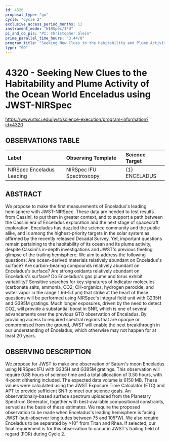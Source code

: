 ```yaml
---
id: 4320
proposal_type: "go"
cycle: "Cycle 2"
exclusive_access_period_months: 12
instrument_mode: "NIRSpec/IFU"
pi_and_co_pis: "PI: Christopher Glein"
prime_parallel_time_hours: "3.44/0"
program_title: "Seeking New Clues to the Habitability and Plume Activity of the Ocean World Enceladus using JWST-NIRSpec"
type: "GO"
---
```

# 4320 - Seeking New Clues to the Habitability and Plume Activity of the Ocean World Enceladus using JWST-NIRSpec
https://www.stsci.edu/jwst/science-execution/program-information?id=4320
## OBSERVATIONS TABLE
| Label                      | Observing Template    | Science Target |
| :------------------------- | :-------------------- | :------------- |
| NIRSpec Enceladus Leading | NIRSpec IFU Spectroscopy | (1) ENCELADUS  |

## ABSTRACT

We propose to make the first measurements of Enceladus's leading hemisphere with JWST-NIRSpec. These data are needed to test results from Cassini, to put them in greater context, and to support a path between the Cassini era of Enceladus exploration and the next stage of spacecraft exploration. Enceladus has dazzled the science community and the public alike, and is among the highest-priority targets in the solar system as affirmed by the recently released Decadal Survey. Yet, important questions remain pertaining to the habitability of its ocean and its plume activity, despite Cassini's in-depth investigations and JWST's previous fleeting glimpse of the trailing hemisphere. We aim to address the following questions:
Are ocean-derived materials relatively abundant on Enceladus's surface?
Are carbon-bearing compounds relatively abundant on Enceladus's surface?
Are strong oxidants relatively abundant on Enceladus's surface?
Do Enceladus's gas plume and torus exhibit variability?
Sensitive searches for key signatures of indicator molecules (carbonate salts, ammonia, CO2, CH-organics, hydrogen peroxide, and water vapor in the range 1.66-5.1 µm) that strike at the heart of these questions will be performed using NIRSpec's integral field unit with G235H and G395M gratings. Much longer exposures, driven by the need to detect CO2, will provide a substantial boost in SNR, which is one of several advancements over the previous GTO observation of Enceladus. By providing access to required spectral regions that are opaque or compromised from the ground, JWST will enable the next breakthrough in our understanding of Enceladus, which otherwise may not happen for at least 20 years.

## OBSERVING DESCRIPTION

We propose for JWST to make one observation of Saturn's moon Enceladus using NIRSpec IFU with G235H and G395M gratings. This observation will require 0.88 hours of science time and a total allocation of 3.50 hours, with 4-point dithering included. The expected data volume is 6150 MB. These values were calculated using the JWST Exposure Time Calculator (ETC) and APT to provide sufficient SNR to meet our science goals. An observationally-based surface spectrum uploaded from the Planetary Spectrum Generator, together with best-available compositional constraints, served as the basis of these estimates.
We require the proposed observation to be made when Enceladus's leading hemisphere is facing JWST (sub-observer longitudes between 75 and 105°W). We also require Enceladus to be separated by >10" from Titan and Rhea. If selected, our final requirement is for this observation to occur in JWST's trailing field of regard (FOR) during Cycle 2.